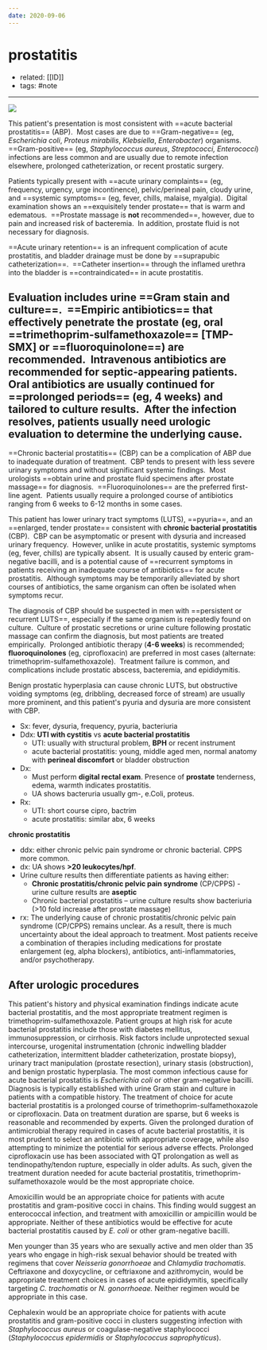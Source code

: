 ```yaml
---
date: 2020-09-06
---
```


# prostatitis

- related: [[ID]]
- tags: #note
---

![](https://photos.thisispiggy.com/file/wikiFiles/20220716091539.png)

This patient's presentation is most consistent with ==acute bacterial prostatitis== (ABP).  Most cases are due to ==Gram-negative== (eg, _Escherichia coli_, _Proteus mirabilis_, _Klebsiella_, _Enterobacter_) organisms.  ==Gram-positive== (eg, _Staphylococcus aureus_, _Streptococci, Enterococci_) infections are less common and are usually due to remote infection elsewhere, prolonged catheterization, or recent prostatic surgery.

Patients typically present with ==acute urinary complaints== (eg, frequency, urgency, urge incontinence), pelvic/perineal pain, cloudy urine, and ==systemic symptoms== (eg, fever, chills, malaise, myalgia).  Digital examination shows an ==exquisitely tender prostate== that is warm and edematous.  ==Prostate massage is **not** recommended==, however, due to pain and increased risk of bacteremia.  In addition, prostate fluid is not necessary for diagnosis.

==Acute urinary retention== is an infrequent complication of acute prostatitis, and bladder drainage must be done by ==suprapubic catheterization==.  ==Catheter insertion== through the inflamed urethra into the bladder is ==contraindicated== in acute prostatitis.

## Evaluation includes urine ==Gram stain and culture==.  ==Empiric antibiotics== that effectively penetrate the prostate (eg, oral ==trimethoprim-sulfamethoxazole== [TMP-SMX] or ==fluoroquinolone==) are recommended.  Intravenous antibiotics are recommended for septic-appearing patients.  Oral antibiotics are usually continued for ==prolonged periods== (eg, 4 weeks) and tailored to culture results.  After the infection resolves, patients usually need urologic evaluation to determine the underlying cause.

==Chronic bacterial prostatitis== (CBP) can be a complication of ABP due to inadequate duration of treatment.  CBP tends to present with less severe urinary symptoms and without significant systemic findings.  Most urologists ==obtain urine and prostate fluid specimens after prostate massage== for diagnosis.  ==Fluoroquinolones== are the preferred first-line agent.  Patients usually require a prolonged course of antibiotics ranging from 6 weeks to 6-12 months in some cases.

This patient has lower urinary tract symptoms (LUTS), ==pyuria==, and an ==enlarged, tender prostate== consistent with **chronic bacterial prostatitis** (CBP).  CBP can be asymptomatic or present with dysuria and increased urinary frequency.  However, unlike in acute prostatitis, systemic symptoms (eg, fever, chills) are typically absent.  It is usually caused by enteric gram-negative bacilli, and is a potential cause of ==recurrent symptoms in patients receiving an inadequate course of antibiotics== for acute prostatitis.  Although symptoms may be temporarily alleviated by short courses of antibiotics, the same organism can often be isolated when symptoms recur.

The diagnosis of CBP should be suspected in men with ==persistent or recurrent LUTS==, especially if the same organism is repeatedly found on culture.  Culture of prostatic secretions or urine culture following prostatic massage can confirm the diagnosis, but most patients are treated empirically.  Prolonged antibiotic therapy (**4-6 weeks**) is recommended; **fluoroquinolones** (eg, ciprofloxacin) are preferred in most cases (alternate: trimethoprim-sulfamethoxazole).  Treatment failure is common, and complications include prostatic abscess, bacteremia, and epididymitis.

Benign prostatic hyperplasia can cause chronic LUTS, but obstructive voiding symptoms (eg, dribbling, decreased force of stream) are usually more prominent, and this patient's pyuria and dysuria are more consistent with CBP.

<!-- bacterial prostatitis sx, dx, rx. Acute vs chronic vs UTI -->

- Sx: fever, dysuria, frequency, pyuria, bacteriuria
- Ddx: **UTI with cystitis** vs **acute bacterial prostatitis**
	- UTI: usually with structural problem, **BPH** or recent instrument
	- acute bacterial prostatitis: young, middle aged men, normal anatomy with **perineal discomfort** or bladder obstruction
- Dx:
	- Must perform **digital rectal exam**. Presence of **prostate** tenderness, edema, warmth indicates prostatitis.
	- UA shows bacteruria usually gm-, e.Coli, proteus.
- Rx:
	- UTI: short course cipro, bactrim
	- acute prostatitis: similar abx, 6 weeks

**chronic prostatitis**

- ddx: either chronic pelvic pain syndrome or chronic bacterial. CPPS more common.
- dx: UA shows **>20 leukocytes/hpf**.
- Urine culture results then differentiate patients as having either:
	- **Chronic prostatitis/chronic pelvic pain syndrome** (CP/CPPS) - urine culture results are **aseptic**
	- Chronic bacterial prostatitis – urine culture results show bacteriuria (>10 fold increase after prostate massage)
- rx: The underlying cause of chronic prostatitis/chronic pelvic pain syndrome (CP/CPPS) remains unclear.  As a result, there is much uncertainty about the ideal approach to treatment.  Most patients receive a combination of therapies including medications for prostate enlargement (eg, alpha blockers), antibiotics, anti-inflammatories, and/or psychotherapy.

## After urologic procedures

This patient's history and physical examination findings indicate acute bacterial prostatitis, and the most appropriate treatment regimen is trimethoprim-sulfamethoxazole. Patient groups at high risk for acute bacterial prostatitis include those with diabetes mellitus, immunosuppression, or cirrhosis. Risk factors include unprotected sexual intercourse, urogenital instrumentation (chronic indwelling bladder catheterization, intermittent bladder catheterization, prostate biopsy), urinary tract manipulation (prostate resection), urinary stasis (obstruction), and benign prostatic hyperplasia. The most common infectious cause for acute bacterial prostatitis is _Escherichia coli_ or other gram-negative bacilli. Diagnosis is typically established with urine Gram stain and culture in patients with a compatible history. The treatment of choice for acute bacterial prostatitis is a prolonged course of trimethoprim-sulfamethoxazole or ciprofloxacin. Data on treatment duration are sparse, but 6 weeks is reasonable and recommended by experts. Given the prolonged duration of antimicrobial therapy required in cases of acute bacterial prostatitis, it is most prudent to select an antibiotic with appropriate coverage, while also attempting to minimize the potential for serious adverse effects. Prolonged ciprofloxacin use has been associated with QT prolongation as well as tendinopathy/tendon rupture, especially in older adults. As such, given the treatment duration needed for acute bacterial prostatitis, trimethoprim-sulfamethoxazole would be the most appropriate choice.

Amoxicillin would be an appropriate choice for patients with acute prostatitis and gram-positive cocci in chains. This finding would suggest an enterococcal infection, and treatment with amoxicillin or ampicillin would be appropriate. Neither of these antibiotics would be effective for acute bacterial prostatitis caused by _E. coli_ or other gram-negative bacilli.

Men younger than 35 years who are sexually active and men older than 35 years who engage in high-risk sexual behavior should be treated with regimens that cover _Neisseria gonorrhoeae_ and _Chlamydia trachomatis._ Ceftriaxone and doxycycline, or ceftriaxone and azithromycin, would be appropriate treatment choices in cases of acute epididymitis, specifically targeting _C. trachomatis_ or _N. gonorrhoeae._ Neither regimen would be appropriate in this case.

Cephalexin would be an appropriate choice for patients with acute prostatitis and gram-positive cocci in clusters suggesting infection with _Staphylococcus aureus_ or coagulase-negative staphylococci (_Staphylococcus epidermidis_ or _Staphylococcus saprophyticus_).
